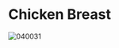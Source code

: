# Chicken Breast

![040031](https://user-images.githubusercontent.com/50277379/139857071-44854da3-5577-4651-aeea-be8fb0ce146b.jpg)
